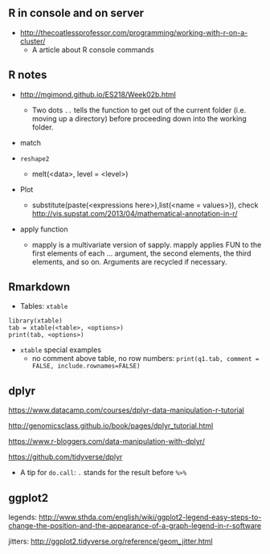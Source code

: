 ## R in console and on server

+ <http://thecoatlessprofessor.com/programming/working-with-r-on-a-cluster/>
	- A article about R console commands

## R notes

+ <http://mgimond.github.io/ES218/Week02b.html>
	- Two dots `..` tells the function to get out of the current folder (i.e. moving up a directory) before proceeding down into the working folder.

+ match

+ `reshape2`
	- melt(\<data>, level = \<level>)

+ Plot
	- substitute(paste(\<expressions here>),list(\<name = values>)), check <http://vis.supstat.com/2013/04/mathematical-annotation-in-r/>

+ apply function
	- mapply is a multivariate version of sapply. mapply applies FUN to the first elements of each ... argument, the second elements, the third elements, and so on. Arguments are recycled if necessary.

## Rmarkdown

+ Tables: `xtable`

```{r, result = 'asis'}
library(xtable)
tab = xtable(<table>, <options>)
print(tab, <options>)
```

+ `xtable` special examples
	- no comment above table, no row numbers: `print(q1.tab, comment = FALSE, include.rownames=FALSE)`

## dplyr

<https://www.datacamp.com/courses/dplyr-data-manipulation-r-tutorial>

<http://genomicsclass.github.io/book/pages/dplyr_tutorial.html>

<https://www.r-bloggers.com/data-manipulation-with-dplyr/>

<https://github.com/tidyverse/dplyr>

+ A tip for `do.call`: `.` stands for the result before `%>%`

## ggplot2

legends: <http://www.sthda.com/english/wiki/ggplot2-legend-easy-steps-to-change-the-position-and-the-appearance-of-a-graph-legend-in-r-software>

jitters: <http://ggplot2.tidyverse.org/reference/geom_jitter.html>
